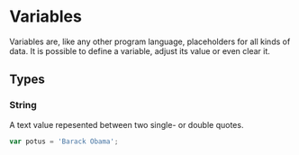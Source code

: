 # Variables

Variables are, like any other program language, placeholders for all kinds of data. It is possible to define a variable, adjust its value or even clear it.

## Types

### String

A text value repesented between two single- or double quotes.

```javascript
var potus = 'Barack Obama';
```